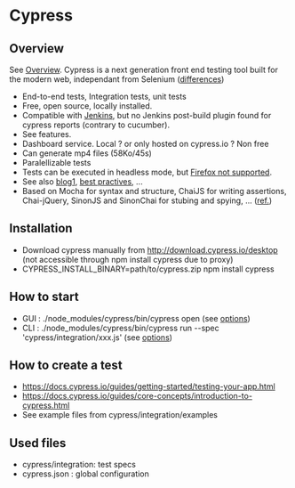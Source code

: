 # Cypress 

## Overview

See <a href="https://docs.cypress.io/guides/overview/why-cypress.html#In-a-nutshell">Overview</a>. 
Cypress is a next generation front end testing tool built for the modern web, independant from Selenium (<a href="https://docs.cypress.io/guides/overview/key-differences.html">differences</a>)
- End-to-end tests, Integration tests, unit tests
- Free, open source, locally installed.
- Compatible with <a href="https://docs.cypress.io/guides/guides/continuous-integration.html#What-is-supported">Jenkins</a>, but no Jenkins post-build plugin found for cypress reports (contrary to cucumber).
- See <a hreef="https://docs.cypress.io/guides/overview/why-cypress.html#Features">features</a>.
- Dashboard service. Local ? or only hosted on cypress.io ? Non free
- Can generate mp4 files (58Ko/45s)
- Paralellizable tests
- Tests can be executed in headless mode, but <u>Firefox not supported</u>.
- See also <a href="http://www.babonaux.com/2018/01/28/cypress-une-variante-en-bien-mieux-de-phantomjs/">blog1</a>, <a href="https://docs.cypress.io/guides/references/best-practices.html">best practives</a>, ...
- Based on Mocha for syntax and structure, ChaiJS for writing assertions, Chai-jQuery, SinonJS and SinonChai for stubing and spying, ... (<a href="https://docs.cypress.io/guides/references/bundled-tools.html">ref.</a>)


## Installation

- Download cypress manually from http://download.cypress.io/desktop (not accessible through npm install cypress due to proxy)
- CYPRESS_INSTALL_BINARY=path/to/cypress.zip npm install cypress


## How to start

- GUI : ./node_modules/cypress/bin/cypress open (see <a href="https://docs.cypress.io/guides/guides/command-line.html#cypress-open">options</a>)
- CLI : ./node_modules/cypress/bin/cypress run --spec 'cypress/integration/xxx.js' (see <a href="https://docs.cypress.io/guides/guides/command-line.html#cypress-run">options</a>)


## How to create a test

- https://docs.cypress.io/guides/getting-started/testing-your-app.html
- https://docs.cypress.io/guides/core-concepts/introduction-to-cypress.html
- See example files from cypress/integration/examples


## Used files

- cypress/integration: test specs
- cypress.json : global configuration
